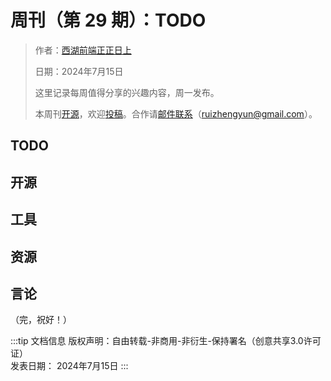 # 周刊（第 29 期）：TODO

> 作者：[西湖前端正正日上](../about.md)
>
> 日期：2024年7月15日
>
> 这里记录每周值得分享的兴趣内容，周一发布。
>
> 本周刊[开源](https://github.com/fullstackren/fullstackren.github.io/tree/main/weekly)，欢迎[投稿](https://github.com/fullstackren/fullstackren.github.io/issues)。合作请<a href="mailto:ruizhengyun@gmail.com" target="_blank">邮件联系</a>（ruizhengyun@gmail.com）。

## TODO

<!-- <img src="./weekly-0025/" class="article-image" width="70%" /> -->

## 开源

## 工具

## 资源

## 言论

（完，祝好！）

:::tip 文档信息
版权声明：自由转载-非商用-非衍生-保持署名（创意共享3.0许可证）</br>
发表日期： 2024年7月15日
:::
